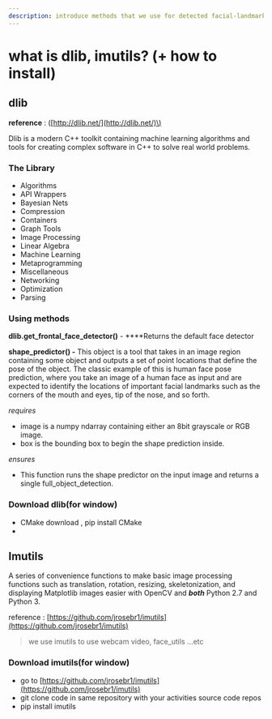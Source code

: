 ```yaml
---
description: introduce methods that we use for detected facial-landmarks
---
```


# what is dlib, imutils? \(+ how to install\)

## **dlib**

**reference** : \([http://dlib.net/](http://dlib.net/)\)

Dlib is a modern C++ toolkit containing machine learning algorithms and tools for creating complex software in C++ to solve real world problems.

### The Library

* Algorithms
* API Wrappers
* Bayesian Nets
* Compression
* Containers
* Graph Tools
* Image Processing
* Linear Algebra
* Machine Learning
* Metaprogramming
* Miscellaneous
* Networking
* Optimization
* Parsing

### Using methods

**dlib.get\_frontal\_face\_detector\(\)** - ****Returns the default face detector

**shape\_predictor\(\) -** This object is a tool that takes in an image region containing some object and outputs a set of point locations that define the pose of the object. The classic example of this is human face pose prediction, where you take an image of a human face as input and are expected to identify the locations of important facial landmarks such as the corners of the mouth and eyes, tip of the nose, and so forth. 

_requires_

* image is a numpy ndarray containing either an 8bit grayscale or RGB image.
* box is the bounding box to begin the shape prediction inside.

_ensures_

* This function runs the shape predictor on the input image and returns a single full\_object\_detection.



### Download dlib\(for window\)

* CMake download , pip install CMake
* 


## Imutils

 A series of convenience functions to make basic image processing functions such as translation, rotation, resizing, skeletonization, and displaying Matplotlib images easier with OpenCV and _**both**_ Python 2.7 and Python 3.

reference : [https://github.com/jrosebr1/imutils](https://github.com/jrosebr1/imutils)

> we use imutils to use webcam video, face\_utils ...etc



### Download imutils\(for window\)

* go to [https://github.com/jrosebr1/imutils](https://github.com/jrosebr1/imutils)
* git clone code in same repository with your activities source code repos
* pip install imutils







